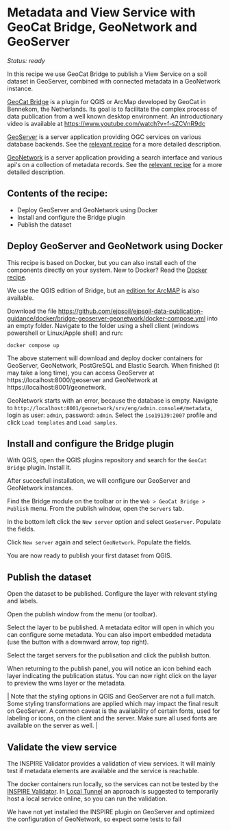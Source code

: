 # Metadata and View Service with GeoCat Bridge, GeoNetwork and GeoServer

*Status: ready*

In this recipe we use GeoCat Bridge to publish a View Service on a soil dataset in GeoServer, combined with connected metadata in a GeoNetwork instance. 

[GeoCat Bridge](https://www.geocat.net/bridge/) is a plugin for QGIS or ArcMap developed by GeoCat in Bennekom, the Netherlands. Its goal is to 
facilitate the complex process of data publication from 
a well known desktop environment. An introductionary video is available at https://www.youtube.com/watch?v=f-sZCVnR9dc

[GeoServer](geoserver.md) is a server application providing OGC services on various database backends. See the [relevant recipe](geoserver.md) for a more detailed description. 

[GeoNetwork](geonetwork.md) is a server application providing a search interface and various api's on a collection of metadata records. See the [relevant recipe](geonetwork.md) for a more detailed description.

## Contents of the recipe:

- Deploy GeoServer and GeoNetwork using Docker
- Install and configure the Bridge plugin
- Publish the dataset

## Deploy GeoServer and GeoNetwork using Docker

This recipe is based on Docker, but you can also install each of the components directly on your system. New to Docker? Read the [Docker recipe](../utils/docker.md).

We use the QGIS edition of Bridge, but an [edition for ArcMAP](https://geocat.net/bridge) is also available.

Download the file https://github.com/ejpsoil/ejpsoil-data-publication-guidance/docker/bridge-geoserver-geonetwork/docker-compose.yml into an empty folder.
Navigate to the folder using a shell client (windows powershell or Linux/Apple shell) and run:

```
docker compose up
```

The above statement will download and deploy docker containers for GeoServer, GeoNetwork, PostGreSQL and Elastic Search. When finished (it may take a long time), you can access GeoServer at https://localhost:8000/geoserver and GeoNetwork at https://localhost:8001/geonetwork.

GeoNetwork starts with an error, because the database is empty. Navigate to `http://localhost:8001/geonetwork/srv/eng/admin.console#/metadata`, login as user: `admin`, password: `admin`. Select the `iso19139:2007` profile and click `Load templates` and `Load samples`.

## Install and configure the Bridge plugin

With QGIS, open the QGIS plugins repository and search for the `GeoCat Bridge` plugin. Install it.

After succesfull installation, we will configure our GeoServer and GeoNetwork instances.

Find the Bridge module on the toolbar or in the `Web > GeoCat Bridge > Publish` menu. From the publish window, open the `Servers` tab.

In the bottom left click the `New server` option and select `GeoServer`. Populate the fields.

Click `New server` again and select `GeoNetwork`. Populate the fields.

You are now ready to publish your first dataset from QGIS.

## Publish the dataset

Open the dataset to be published. Configure the layer with relevant styling and labels.

Open the publish window from the menu (or toolbar). 

Select the layer to be published. A metadata editor will open in which you can configure some metadata. You can also import embedded metadata (use the button with a downward arrow, top right).

Select the target servers for the publisation and click the publish button.

When returning to the publish panel, you will notice an icon behind each layer indicating the publication status. You can now right click on the layer to preview the wms layer or the metadata.

| Note that the styling options in QGIS and GeoServer are not a full match. Some styling transformations are applied which may impact the final result on GeoServer. A common caveat is the availability of certain fonts, used for labeling or icons, on the client and the server. Make sure all used fonts are available on the server as well. |

## Validate the view service

The INSPIRE Validator provides a validation of view services. It will mainly test if metadata elements are available and the service is reachable.

The docker containers run locally, so the services can not be tested by the [INSPIRE Validator](https://inspire.ec.europa.eu/validator/test-selection/index.html). 
In [Local Tunnel](../utils/localtunnel.md) an approach is suggested to temporarily host a local service online, so you can run the validation.

We have not yet installed the INSPIRE plugin on GeoServer and optimized the configuration of GeoNetwork, so expect some tests to fail